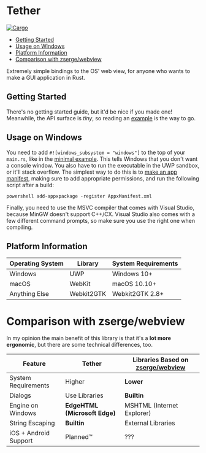 # Tether

[![Cargo](https://img.shields.io/crates/v/tether.svg)](https://crates.io/crates/tether)

- [Getting Started](#getting-started)
- [Usage on Windows](#usage-on-windows)
- [Platform Information](#platform-information)
- [Comparison with zserge/webview](#comparison-with-zserge-webview)

Extremely simple bindings to the OS' web view, for anyone who wants to make a
GUI application in Rust.

## Getting Started

There's no getting started guide, but it'd be nice if you made one! Meanwhile,
the API surface is *tiny*, so reading an [example](examples) is the way to go.

## Usage on Windows

You need to add `#![windows_subsystem = "windows"]` to the top of your
`main.rs`, like in the [minimal example](examples/minimal.rs). This tells
Windows that you don't want a console window. You also have to run the
executable in the UWP sandbox, or it'll stack overflow. The simplest way to do
this is to [make an app manifest](https://docs.microsoft.com/en-us/uwp/schemas/appxpackage/how-to-create-a-basic-package-manifest),
making sure to add appropriate permissions, and run the following script after a
build:

```batch
powershell add-appxpackage -register AppxManifest.xml
```

Finally, you need to use the MSVC compiler that comes with Visual Studio,
because MinGW doesn't support C++/CX. Visual Studio also comes with a few
different command prompts, so make sure you use the right one when compiling.

## Platform Information

| Operating System | Library    | System Requirements |
| ---------------- | ---------- | ------------------- |
| Windows          | UWP        | Windows 10+         |
| macOS            | WebKit     | macOS 10.10+        |
| Anything Else    | Webkit2GTK | Webkit2GTK 2.8+     |

# Comparison with zserge/webview

In my opinion the main benefit of this library is that it's a **lot more
ergonomic**, but there are some technical differences, too.

| Feature | Tether | Libraries Based on [zserge/webview](https://github.com/zserge/webview) |
| --- | --- | --- |
| System Requirements | Higher | **Lower** |
| Dialogs | Use Libraries | **Builtin** |
| Engine on Windows | **EdgeHTML (Microsoft Edge)** | MSHTML (Internet Explorer) |
| String Escaping | **Builtin** | External Libraries |
| iOS + Android Support | Planned™️ | ??? |
